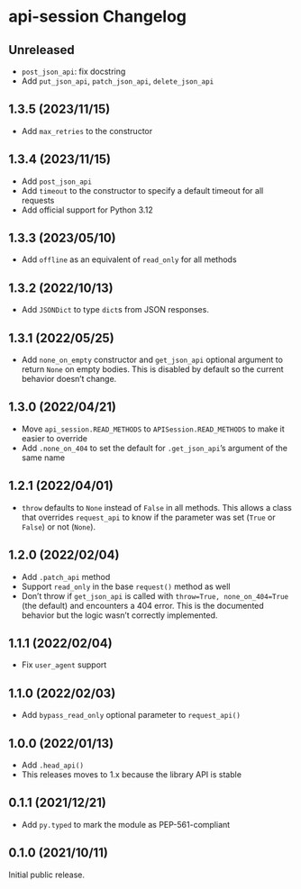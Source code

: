 # api-session Changelog

## Unreleased

* `post_json_api`: fix docstring
* Add `put_json_api`, `patch_json_api`, `delete_json_api`

## 1.3.5 (2023/11/15)

* Add `max_retries` to the constructor

## 1.3.4 (2023/11/15)

* Add `post_json_api`
* Add `timeout` to the constructor to specify a default timeout for all requests
* Add official support for Python 3.12

## 1.3.3 (2023/05/10)

* Add `offline` as an equivalent of `read_only` for all methods

## 1.3.2 (2022/10/13)

* Add `JSONDict` to type `dict`s from JSON responses.

## 1.3.1 (2022/05/25)

* Add `none_on_empty` constructor and `get_json_api` optional argument to return `None` on empty bodies. This is
  disabled by default so the current behavior doesn’t change.

## 1.3.0 (2022/04/21)

* Move `api_session.READ_METHODS` to `APISession.READ_METHODS` to make it easier to override
* Add `.none_on_404` to set the default for `.get_json_api`’s argument of the same name

## 1.2.1 (2022/04/01)

* `throw` defaults to `None` instead of `False` in all methods. This allows a class that overrides `request_api` to
  know if the parameter was set (`True` or `False`) or not (`None`).

## 1.2.0 (2022/02/04)

* Add `.patch_api` method
* Support `read_only` in the base `request()` method as well
* Don’t throw if `get_json_api` is called with `throw=True, none_on_404=True` (the default) and
  encounters a 404 error. This is the documented behavior but the logic wasn’t correctly
  implemented.

## 1.1.1 (2022/02/04)

* Fix `user_agent` support

## 1.1.0 (2022/02/03)

* Add `bypass_read_only` optional parameter to `request_api()`

## 1.0.0 (2022/01/13)

* Add `.head_api()`
* This releases moves to 1.x because the library API is stable

## 0.1.1 (2021/12/21)

* Add `py.typed` to mark the module as PEP-561-compliant

## 0.1.0 (2021/10/11)

Initial public release.

